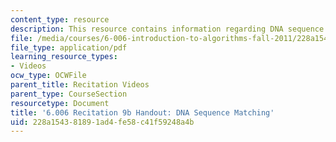 ```yaml
---
content_type: resource
description: This resource contains information regarding DNA sequence matching.
file: /media/courses/6-006-introduction-to-algorithms-fall-2011/228a154381891ad4fe58c41f59248a4b_MIT6_006F11_rec09b_handout.pdf
file_type: application/pdf
learning_resource_types:
- Videos
ocw_type: OCWFile
parent_title: Recitation Videos
parent_type: CourseSection
resourcetype: Document
title: '6.006 Recitation 9b Handout: DNA Sequence Matching'
uid: 228a1543-8189-1ad4-fe58-c41f59248a4b
---
```

